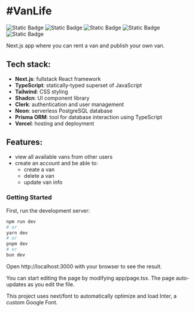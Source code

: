 # #VanLife
![Static Badge](https://img.shields.io/badge/Next.js-1a1a1a?style=for-the-badge&logo=next.js) ![Static Badge](https://img.shields.io/badge/React-252831?style=for-the-badge&logo=react&logoColor=61dbfb) ![Static Badge](https://img.shields.io/badge/TypeScript-3588de?style=for-the-badge&logo=typescript&logoColor=white) ![Static Badge](https://img.shields.io/badge/Tailwind-00c8f1?style=for-the-badge&logo=tailwindcss&logoColor=white) ![Static Badge](https://img.shields.io/badge/Prisma-00405e?style=for-the-badge&logo=prisma)

Next.js app where you can rent a van and publish your own van.

## Tech stack:
* **Next.js**: fullstack React framework
* **TypeScript**: statically-typed superset of JavaScript
* **Tailwind**: CSS styling
* **Shadcn**: UI component library
* **Clerk**: authentication and user management
* **Neon**: serverless PostgreSQL database
* **Prisma ORM**: tool for database interaction using TypeScript
* **Vercel**: hosting and deployment

## Features:
* view all available vans from other users
* create an account and be able to:
  * create a van
  * delete a van
  * update van info

### Getting Started

First, run the development server:

```bash
npm run dev
# or
yarn dev
# or
pnpm dev
# or
bun dev
```
Open http://localhost:3000 with your browser to see the result.

You can start editing the page by modifying app/page.tsx. The page auto-updates as you edit the file.

This project uses next/font to automatically optimize and load Inter, a custom Google Font.